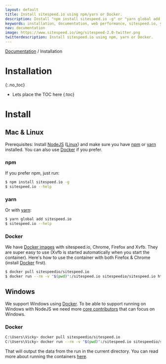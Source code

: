 ```yaml
---
layout: default
title: Install sitespeed.io using npm/yarn or Docker.
description: Install "npm install sitespeed.io -g" or "yarn global add sitespeed.io".
keywords: installation, documentation, web performance, sitespeed.io, yarn, npm, docker
nav: documentation
image: https://www.sitespeed.io/img/sitespeed-2.0-twitter.png
twitterdescription: Install sitespeed.io using npm, yarn or Docker.
---
```

[Documentation](/documentation/sitespeed.io/) / Installation

# Installation
{:.no_toc}

* Lets place the TOC here
{:toc}

# Install

## Mac & Linux

Prerequisites: Install [NodeJS](https://nodejs.org/en/download/) ([Linux](https://github.com/creationix/nvm)) and make sure you have [npm](https://github.com/npm/npm) or [yarn](https://yarnpkg.com/) installed. You can also use [Docker](https://docs.docker.com/engine/installation/) if you prefer.

### npm
If you prefer npm, just run:

~~~ bash
$ npm install sitespeed.io -g
$ sitespeed.io --help
~~~

### yarn
Or with [yarn](https://yarnpkg.com/):

~~~ bash
$ yarn global add sitespeed.io
$ sitespeed.io --help
~~~

### Docker

We have [Docker images](https://hub.docker.com/u/sitespeedio/) with sitespeed.io, Chrome, Firefox and Xvfb. They are super easy to use (Xvfb is started automatically when you start the container). Here's how to use the container with both Firefox & Chrome (install [Docker](https://docs.docker.com/engine/installation/) first).

~~~ bash
$ docker pull sitespeedio/sitespeed.io
$ docker run --rm -v "$(pwd)":/sitespeed.io sitespeedio/sitespeed.io https://www.sitespeed.io -b firefox
~~~

## Windows
We support Windows using [Docker](https://docs.docker.com/engine/installation/windows/). To be able to support running on Windows with NodeJS we need more [core contributors](/aboutus/) that can focus on Windows.

### Docker

~~~ bash
C:\Users\Vicky> docker pull sitespeedio/sitespeed.io
C:\Users\Vicky> docker run --rm -v "$(pwd)":/sitespeed.io sitespeedio/sitespeed.io https://www.sitespeed.io -b firefox
~~~

That will output the data from the run in the current directory. You can read more about running the containers [here](/documentation/sitespeed.io/docker/).
